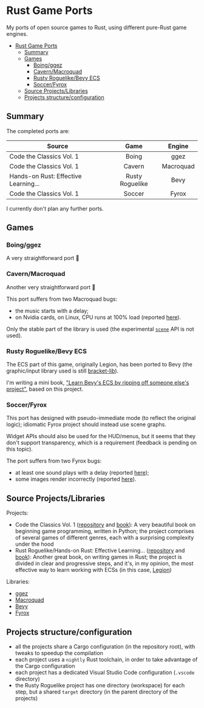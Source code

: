 # Rust Game Ports

My ports of open source games to Rust, using different pure-Rust game engines.

- [Rust Game Ports](#rust-game-ports)
  - [Summary](#summary)
  - [Games](#games)
    - [Boing/ggez](#boingggez)
    - [Cavern/Macroquad](#cavernmacroquad)
    - [Rusty Roguelike/Bevy ECS](#rusty-roguelikebevy-ecs)
    - [Soccer/Fyrox](#soccerfyrox)
  - [Source Projects/Libraries](#source-projectslibraries)
  - [Projects structure/configuration](#projects-structureconfiguration)

## Summary

The completed ports are:

| Source                               |      Game       |  Engine   |
| ------------------------------------ | :-------------: | :-------: |
| Code the Classics Vol. 1             |      Boing      |   ggez    |
| Code the Classics Vol. 1             |     Cavern      | Macroquad |
| Hands-on Rust: Effective Learning... | Rusty Roguelike |   Bevy    |
| Code the Classics Vol. 1             |     Soccer      |   Fyrox   |

I currently don't plan any further ports.

## Games

### Boing/ggez

A very straightforward port 🙂

### Cavern/Macroquad

Another very straightforward port 🙂

This port suffers from two Macroquad bugs:

- the music starts with a delay;
- on Nvidia cards, on Linux, CPU runs at 100% load (reported [here](https://github.com/not-fl3/macroquad/issues/275#issuecomment-939525290)).

Only the stable part of the library is used (the experimental [`scene`](https://github.com/not-fl3/macroquad/blob/master/src/experimental/scene.rs) API is not used).

### Rusty Roguelike/Bevy ECS

The ECS part of this game, originally Legion, has been ported to Bevy (the graphic/input library used is still [bracket-lib](https://github.com/amethyst/bracket-lib)).

I'm writing a mini book, ["Learn Bevy's ECS by ripping off someone else's project"](https://saveriomiroddi.github.io/learn_bevy_ecs_by_ripping_off), based on this project.

### Soccer/Fyrox

This port has designed with pseudo-immediate mode (to reflect the original logic); idiomatic Fyrox project should instead use scene graphs.

Widget APIs should also be used for the HUD/menus, but it seems that they don't support transparency, which is a requirement (feedback is pending on this topic).

The port suffers from two Fyrox bugs:

- at least one sound plays with a delay (reported [here](https://github.com/FyroxEngine/Fyrox/issues/324));
- some images render incorrectly (reported [here](https://github.com/FyroxEngine/Fyrox/issues/320)).

## Source Projects/Libraries

Projects:

- Code the Classics Vol. 1 ([repository](https://github.com/Wireframe-Magazine/Code-the-Classics) and [book](https://wireframe.raspberrypi.org/books/code-the-classics1)): A very beautiful book on beginning game programming, written in Python; the project comprises of several games of different genres, each with a surprising complexity under the hood
- Rust Roguelike/Hands-on Rust: Effective Learning... ([repository](https://github.com/thebracket/HandsOnRust) and [book](https://pragprog.com/titles/hwrust/hands-on-rust)): Another great book, on writing games in Rust; the project is divided in clear and progressive steps, and it's, in my opinion, the most effective way to learn working with ECSs (in this case, [Legion](https://github.com/amethyst/legion))

Libraries:

- [ggez](https://github.com/ggez/ggez)
- [Macroquad](https://github.com/not-fl3/macroquad)
- [Bevy](https://github.com/bevyengine/bevy)
- [Fyrox](https://github.com/FyroxEngine/Fyrox)

## Projects structure/configuration

- all the projects share a Cargo configuration (in the repository root), with tweaks to speedup the compilation
- each project uses a `nightly` Rust toolchain, in order to take advantage of the Cargo configuration
- each project has a dedicated Visual Studio Code configuration (`.vscode` directory)
- the Rusty Roguelike project has one directory (workspace) for each step, but a shared `target` directory (in the parent directory of the projects)
